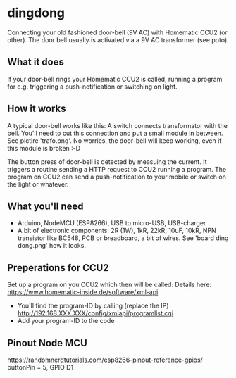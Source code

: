 # dingdong

Connecting your old fashioned door-bell (9V AC) with Homematic CCU2 (or other). The door bell usually is activated via a 9V AC transformer (see poto).

## What it does
If your door-bell rings your Homematic CCU2 is called, running a program for e.g. triggering a push-notification or switching on light.
    
## How it works

A typical door-bell works like this: A switch connects transformator with the bell. 
You'll need to cut this connection and put a small module in between. See pictire 'trafo.png'.
No worries, the door-bell will keep working, even if this module is broken :-D
    
The button press of door-bell is detected by measuing the current. It triggers a routine sending a HTTP request to CCU2 running a program.
The program on CCU2 can send a push-notification to your mobile or switch on the light or whatever.

## What you'll need
- Arduino, NodeMCU (ESP8266), USB to micro-USB, USB-charger
- A bit of electronic components: 2R (1W), 1kR, 22kR, 10uF, 10kR, NPN transistor like BC548, PCB or breadboard, a bit of wires.
See 'board ding dong.png' how it looks.

## Preperations for CCU2
Set up a program on you CCU2 which then will be called:
Details here: https://www.homematic-inside.de/software/xml-api
- You'll find the program-ID by calling (replace the IP) http://192.168.XXX.XXX/config/xmlapi/programlist.cgi
- Add your program-ID to the code

## Pinout Node MCU
https://randomnerdtutorials.com/esp8266-pinout-reference-gpios/
buttonPin = 5, GPIO D1
